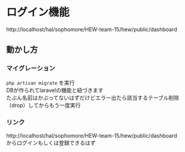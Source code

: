 # ログイン機能
http://localhost/hal/sophomore/HEW-team-15/hew/public/dashboard

## 動かし方
### マイグレーション
`php artisan migrate`
を実行  
DBが作られてlaravelの機能と紐づきます  
たぶん名前はかぶってないはずだけどエラー出たら該当するテーブル削除（drop）してからもう一度実行  

### リンク
http://localhost/hal/sophomore/HEW-team-15/hew/public/dashboard  
からログインもしくは登録できるはず
